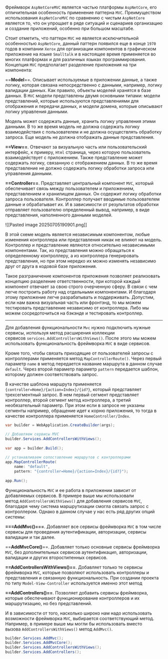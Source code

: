 Фреймворк `AspNetCoreMVC` является частью платформы `AspNetCore`, его отличительная особенность применение паттерна `MVC`. Преимуществом использования `AspNetCoreMVC` 
по сравнению с чистым `AspNetCore` является то, что он упрощает в ряде ситуаций и сценариев организацию и создание приложений, особенно при большом масштабе.

Стоит отметить, что паттерн `MVC` не является исключительной особенностью `AspNetCore`, данный паттерн появился еще в конце `1970` годов в компании `Xerox` для организации компонентов в графическом приложение на языке `Smalltalk` и в настоящее время применяется во многих платформах и для различных языках программирования.
Концепция `MVC` предполагает разделение приложения на три компонента:

==**Model**==. Описывает используемые в приложении данные, а также логику, которая связана непосредственно с данными, например, логику валидации данных. Как правило, объекты моделей хранятся в базе данных. В `MVC` модели представлены двумя основными типами: модели представлений, которые используются представлениями для отображения и передачи данных, и модели домена, которые описывают логику управления данными.

Модель может содержать данные, хранить логику управления этими данными. В то же
время модель не должна содержать логику взаимодействия с пользователем и не должна осуществлять обработку запроса. Еще модель не должна отображать данные представления.

**==View==**. Отвечают за визуальную часть или пользовательский интерфейс, к примеру,
`Html` страница, через которую пользователь взаимодействует с приложением. Также представление может содержать логику, связанную с отображением данных. В то же время представление не должно содержать логику обработки запроса или управления данными.

**==Controller==**. Представляет центральный компонент `MVC`, который обеспечивает связь между пользователем и приложением, представлением и хранилищем данных. Он содержит логику обработки запроса пользователя. Контроллер получает вводимые пользователем данные
и обрабатывает их. И в зависимости от результатов обработки отправляет пользователю определенный вывод, например, в виде представления, наполненного данными моделей.

![[Pasted image 20250705190901.png]]

В этой схеме модель является независимым компонентом, любые изменения контроллера или представления никак не влияют на модель. Контроллер и представление являются относительно независимыми компонентами. Так, из представления можно обращаться
к определенному контроллеру, а из контроллера генерировать представления, но при 
этом нередко их можно изменять независимо друг от друга в кодовой базе приложения.

Такое разграничение компонентов приложения позволяет реализовать концепцию разделение ответственности, при которой каждый компонент отвечает за свою строго очерченную сферу. В связи с чем легче построить работу над отдельными компонентами. 
И благодаря этому приложение легче разрабатывать и поддерживать. Допустим, если нам важна визуальная часть или фронтэнд, то мы можем тестировать представление независимо от контроллера. Либо мы можем сосредоточиться на бэкэнде и тестировать контроллер.

---

Для добавления функциональности `Mvc` нужно подключить нужные сервисы, используя метод расширения коллекции сервисов `services.AddControllersWithViews()`. После
этого мы можем использовать функциональность фреймворка `MVC` в виде сервисов.

Кроме того, чтобы связать приходящие от пользователей запросы с контроллерами применяется метод `MapControllerRoute()`. Через первый параметр `name` в метод передается название маршрута в данном случае `default`. Через второй параметр
параметр `pattern` передается шаблон, которому должен соответствовать запрос. 

В качестве шаблона маршрута применяется `{controller=Home}/{action=Index}/{id?}`, который представляет трехсегментный запрос. В нем первый сегмент представляет контроллер, второй сегмент метод контроллера, а третий необязательный параметр.
При этом если в запросе не указаны сегменты например, обращение идет к корню приложения, то тогда в качестве контроллера применяется `HomeController/Index`.

```c#
var builder = WebApplication.CreateBuilder(args);

// Добавляем сервисы MVC
builder.Services.AddControllersWithViews();
 
var app = builder.Build();
 
// устанавливаем сопоставление маршрутов с контроллерами
app.MapControllerRoute(
    name: "default",
    pattern: "{controller=Home}/{action=Index}/{id?}");
 
app.Run();
```

Функциональность `MVC` и ее работа в приложении зависит от добавляемых сервисов. В примере выше мы использовали метод `AddControllersWithViews()` для добавления сервисов `MVC`, благодаря чему система маршрутизации смогла связать запрос с контроллером. Однако в данном случае у нас есть ряд других опций системы:

**===AddMvc()===**. Добавляет все сервисы фреймворка `MVC` в том числе сервисы
для проведения аутентификации, авторизации, сервисы валидации и так далее.

==**AddMvcCore()**==. Добавляет только основные сервисы фреймворка `MVC`, без дополнительных сервисов аутентификациn, авторизации, валидации и других второстипенных сервисов.

**==AddControllersWithViews()==**. Добавляет только те сервисы фреймворка `MVC`, которые позволяют использовать контроллеры и представления и связанную функциональность. 
При создании проекта по типу `Model-View-Controller` используется именно этот метод

**==AddControllers()==**. Позволяет добавить сервисы фреймворка, которые обеспечивают функционирование контроллеров и их маршрутизацию, но без представлений.

И в зависимости от того, насколько широко нам надо использовать возможности фреймворка `MVC`, выбирается соответствующий метод. Например, в примере выше мы могли бы использовать вместо вызова `AddControllersWithViews()` метод `AddMvc()`.

```c#
builder.Services.AddMvc();
builder.Services.AddMvcCore();
builder.Services.AddControllersWithViews();
builder.Services.AddControllers();
```
